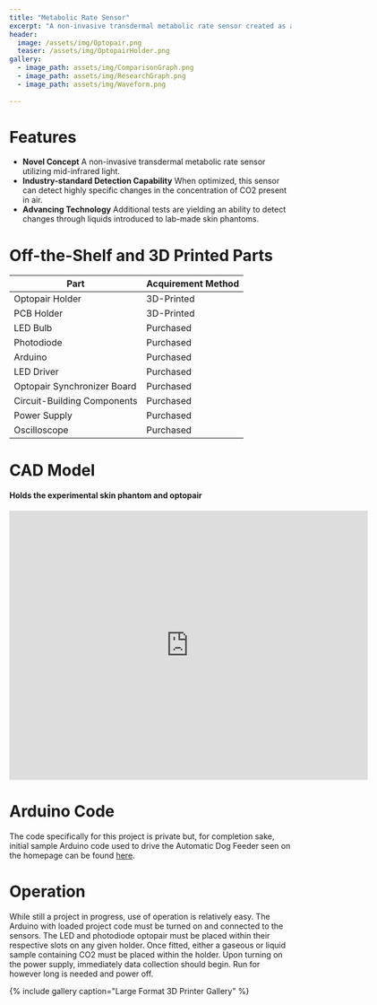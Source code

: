 ```yaml
---
title: "Metabolic Rate Sensor"
excerpt: "A non-invasive transdermal metabolic rate sensor created as a research project."
header:
  image: /assets/img/Optopair.png
  teaser: /assets/img/OptopairHolder.png
gallery:
  - image_path: assets/img/ComparisonGraph.png
  - image_path: assets/img/ResearchGraph.png
  - image_path: assets/img/Waveform.png
   
---
```


# Features

* **Novel Concept** A non-invasive transdermal metabolic rate sensor utilizing mid-infrared light.
* **Industry-standard Detection Capability** When optimized, this sensor can detect highly specific changes in the concentration of CO2 present in air.
* **Advancing Technology** Additional tests are yielding an ability to detect changes through liquids introduced to lab-made skin phantoms.

# Off-the-Shelf and 3D Printed Parts

|Part|Acquirement Method|
|----|----|
|Optopair Holder|3D-Printed|
|PCB Holder|3D-Printed|
|LED Bulb|Purchased|
|Photodiode|Purchased|
|Arduino|Purchased|
|LED Driver|Purchased|
|Optopair Synchronizer Board|Purchased|
|Circuit-Building Components|Purchased|
|Power Supply|Purchased|
|Oscilloscope|Purchased|

# CAD Model
#### Holds the experimental skin phantom and optopair
<iframe src="https://myhub.autodesk360.com/ue2d8555f/shares/public/SH56a43QTfd62c1cd9684d1a2561ee276e90?mode=embed" width="640" height="480" allowfullscreen="true" webkitallowfullscreen="true" mozallowfullscreen="true"  frameborder="0"></iframe>

# Arduino Code
The code specifically for this project is private but, for completion sake, initial sample Arduino code used to drive the Automatic Dog Feeder seen on the homepage can be found [here](https://github.com/kaelonmc/Misc.-Arduino-Code/blob/35504efb8428851e06a30b6429d3b5981f38d774/Dog_Feeder_Sample_Code.ino).

# Operation
While still a project in progress, use of operation is relatively easy. The Arduino with loaded project code must be turned on and connected to the sensors. The LED and photodiode optopair must be placed within their respective slots on any given holder. Once fitted, either a gaseous or liquid sample containing CO2 must be placed within the holder. Upon turning on the power supply, immediately data collection should begin. Run for however long is needed and power off.

{% include gallery caption="Large Format 3D Printer Gallery" %}
